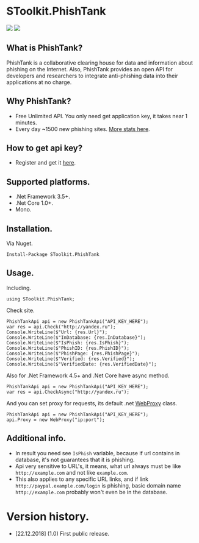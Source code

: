 # SToolkit.PhishTank
[![](https://img.shields.io/nuget/v/SToolkit.PhishTank.svg)](https://www.nuget.org/packages/SToolkit.PhishTank)
[![](https://img.shields.io/nuget/dt/SToolkit.PhishTank.svg)](https://www.nuget.org/packages/SToolkit.PhishTank)

## What is PhishTank?
PhishTank is a collaborative clearing house for data and information about phishing on the Internet. Also, PhishTank provides an open API for developers and researchers to integrate anti-phishing data into their applications at no charge.

## Why PhishTank?
* Free Unlimited API. You only need get application key, it takes near 1 minutes.
* Every day ~1500 new phishing sites. [More stats here](https://www.phishtank.com/stats.php).

## How to get api key?
* Register and get it [here](https://www.phishtank.com/api_register.php).

## Supported platforms.
* .Net Framework 3.5+.
* .Net Core 1.0+.
* Mono.

## Installation.
Via Nuget.
```
Install-Package SToolkit.PhishTank
```

## Usage.
Including.
```
using SToolkit.PhishTank;
```

Check site.
```
PhishTankApi api = new PhishTankApi("API_KEY_HERE");
var res = api.Check("http://yandex.ru");
Console.WriteLine($"Url: {res.Url}");
Console.WriteLine($"InDatabase: {res.InDatabase}");
Console.WriteLine($"IsPhish: {res.IsPhish}");
Console.WriteLine($"PhishID: {res.PhishID}");
Console.WriteLine($"PhishPage: {res.PhishPage}");
Console.WriteLine($"Verified: {res.Verified}");
Console.WriteLine($"VerifiedDate: {res.VerifiedDate}");
```

Also for .Net Framework 4.5+ and .Net Core have async method.
```
PhishTankApi api = new PhishTankApi("API_KEY_HERE");
var res = api.CheckAsync("http://yandex.ru");
```

And you can set proxy for requests, its default .net [WebProxy](https://docs.microsoft.com/en-us/dotnet/api/system.net.webproxy) class.
```
PhishTankApi api = new PhishTankApi("API_KEY_HERE");
api.Proxy = new WebProxy("ip:port");
```

## Additional info.
* In result you need see `IsPhish` variable, because if url contains in database, it's not guarantees that it is phishing.
* Api very sensitive to URL's, it means, what url always must be like `http://example.com` and not like `example.com`.
* This also applies to any specific URL links, and if link `http://paypal.example.com/login` is phishing, basic domain name `http://example.com` probably won't even be in the database.

# Version history.
* [22.12.2018] (1.0) First public release.

